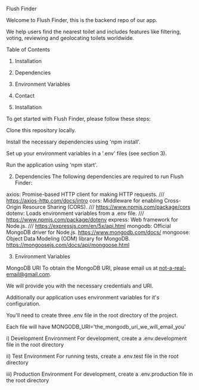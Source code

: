 ﻿Flush Finder


Welcome to Flush Finder, this is the backend repo of our app. 

We help users find the nearest toilet and includes features like filtering, voting, reviewing and geolocating toilets worldwide.


Table of Contents

1. Installation
2. Dependencies
3. Environment Variables
4. Contact 


1. Installation

To get started with Flush Finder, please follow these steps:

Clone this repository locally.

Install the necessary dependencies using 'npm install'. 

Set up your environment variables in a '.env' files (see section 3).

Run the application using 'npm start'.


2. Dependencies
The following dependencies are required to run Flush Finder:

axios: Promise-based HTTP client for making HTTP requests. /// https://axios-http.com/docs/intro
cors: Middleware for enabling Cross-Origin Resource Sharing (CORS). /// https://www.npmjs.com/package/cors
dotenv: Loads environment variables from a .env file. /// https://www.npmjs.com/package/dotenv
express: Web framework for Node.js. /// https://expressjs.com/en/5x/api.html
mongodb: Official MongoDB driver for Node.js. https://www.mongodb.com/docs/
mongoose: Object Data Modeling (ODM) library for MongoDB. https://mongoosejs.com/docs/api/mongoose.html


3. Environment Variables

MongoDB URI
To obtain the MongoDB URI, please email us at not-a-real-email@gmail.com.

We will provide you with the necessary credentials and URI.

Additionally our application uses environment variables for it's configuration. 

You'll need to create three .env file in the root directory of the project.

Each file will have MONGODB_URI='the_mongodb_uri_we_will_email_you'

i) Development Environment
For development, create a .env.development file in the root directory

ii) Test Environment
For running tests, create a .env.test file in the root directory

iii) Production Environment
For development, create a .env.production file in the root directory


